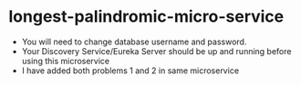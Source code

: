 # longest-palindromic-micro-service
- You will need to change database username and password.
- Your Discovery Service/Eureka Server should be up and running before using this microservice
- I have added both problems 1 and 2 in same microservice
